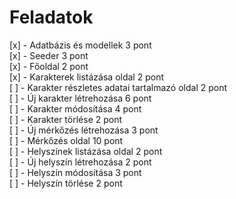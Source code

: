 # Feladatok

[x] - Adatbázis és modellek 3 pont  
[x] - Seeder 3 pont  
[x] - Főoldal 2 pont  
[x] - Karakterek listázása oldal 2 pont  
[ ] - Karakter részletes adatai tartalmazó oldal 2 pont  
[ ] - Új karakter létrehozása 6 pont  
[ ] - Karakter módosítása 4 pont  
[ ] - Karakter törlése 2 pont  
[ ] - Új mérkőzés létrehozása 3 pont  
[ ] - Mérkőzés oldal 10 pont  
[ ] - Helyszínek listázása oldal 2 pont  
[ ] - Új helyszín létrehozása 2 pont  
[ ] - Helyszín módosítása 3 pont  
[ ] - Helyszín törlése 2 pont  
